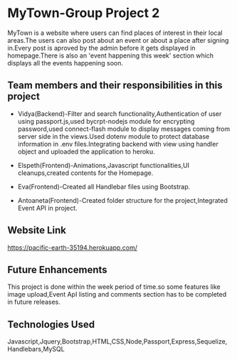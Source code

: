 # MyTown-Group Project 2

MyTown is a website where users can find places of interest in their local areas.The users can also post about an event or about a place after signing in.Every post is aproved by the admin before it gets displayed in homepage.There is also an 'event happening this week' section which displays all the events happening soon.

## Team members and their responsibilities in this project

* Vidya(Backend)-Filter and search functionality,Authentication of user using passport.js,used bycrpt-nodejs module for encrypting password,used connect-flash module to display messages coming from server side in the views.Used dotenv module to protect database information in .env files.Integrating backend with view using handler object and uploaded the application to heroku.

* Elspeth(Frontend)-Animations,Javascript functionalities,UI cleanups,created contents for the Homepage.

* Eva(Frontend)-Created all Handlebar files using Bootstrap.

* Antoaneta(Frontend)-Created folder structure for the project,Integrated Event API in project.
## Website Link
https://pacific-earth-35194.herokuapp.com/

## Future Enhancements
This project is done within the week period of time.so some features like image upload,Event ApI listing and comments section has to be  completed in future releases.

## Technologies Used
Javascript,Jquery,Bootstrap,HTML,CSS,Node,Passport,Express,Sequelize,Handlebars,MySQL
